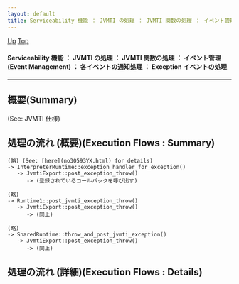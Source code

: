 ```yaml
---
layout: default
title: Serviceability 機能 ： JVMTI の処理 ： JVMTI 関数の処理 ： イベント管理 (Event Management) ： 各イベントの通知処理 ： Exception イベントの処理
---
```

[Up](no29359PS.html) [Top](../index.html)

#### Serviceability 機能 ： JVMTI の処理 ： JVMTI 関数の処理 ： イベント管理 (Event Management) ： 各イベントの通知処理 ： Exception イベントの処理

--- 
## 概要(Summary)
(See: JVMTI 仕様)

## 処理の流れ (概要)(Execution Flows : Summary)
```
(略) (See: [here](no30593YX.html) for details)
-> InterpreterRuntime::exception_handler_for_exception()
   -> JvmtiExport::post_exception_throw()
      -> (登録されているコールバックを呼び出す)

(略)
-> Runtime1::post_jvmti_exception_throw()
   -> JvmtiExport::post_exception_throw()
      -> (同上)

(略)
-> SharedRuntime::throw_and_post_jvmti_exception()
   -> JvmtiExport::post_exception_throw()
      -> (同上)
```

## 処理の流れ (詳細)(Execution Flows : Details)






